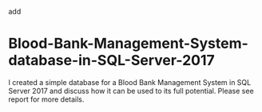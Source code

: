 add

# Blood-Bank-Management-System-database-in-SQL-Server-2017
I created a simple database for a Blood Bank Management System in SQL Server 2017 and discuss how it can be used to its full potential. Please see report for more details. 
